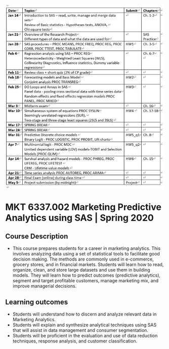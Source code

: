 ![curriculum](https://github.com/eastman-kim/Predictive-Analytics-using-SAS/blob/master/curriculum.jpg)

# MKT 6337.002 Marketing Predictive Analytics using SAS | Spring 2020

## Course Description
-  This course prepares students for a career in marketing analytics. This involves analyzing data using a set of statistical tools to facilitate good decision making. The methods are commonly used in e-commerce, grocery stores, and in financial markets. Students will learn how to read, organize, clean, and store large datasets and use them in building models. They will learn how to predict outcomes (predictive analytics), segment and target profitable customers, manage marketing mix, and improve managerial decisions.   

## Learning outcomes
-	Students will understand how to discern and analyze relevant data in Marketing Analytics.
-	Students will explain and synthesize analytical techniques using SAS that will assist in data management and consumer segmentation.
-	Students will be proficient in the evaluation and use of data reduction techniques, response analysis, and customer classification.
